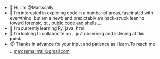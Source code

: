 - 👋 Hi, I’m @Marcssally
- 👀 I’m interested in exploring code in a number of areas, fascinated with everything, but am a newb and predictably am hack-struck leaning toward forensic, qt , public code and shells....
- 🌱 I’m currently learning Py, java, html.
- 💞️ I’m looking to collaborate on ...just observing and listening at this point.
- 📫 Thanks in advance for your input and patience as i learn.To reach me ..
marcssmailmail@gmail.com
<!---
Marcssally/Marcssally is a ✨ special ✨ repository because its `README.md` (this file) appears on your GitHub profile.
You can click the Preview link to take a look at your changes.
--->
